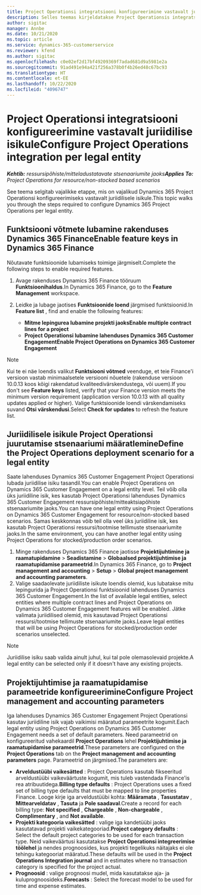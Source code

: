 ```yaml
---
title: Project Operationsi integratsiooni konfigureerimine vastavalt juriidilise isikule
description: Selles teemas kirjeldatakse Project Operationsis integratsiooni seadistamist vastavalt juriidilisele isikule.
author: sigitac
manager: Annbe
ms.date: 10/21/2020
ms.topic: article
ms.service: dynamics-365-customerservice
ms.reviewer: kfend
ms.author: sigitac
ms.openlocfilehash: c0e02ef2d17bf49209369f7adad681d9a5981e2a
ms.sourcegitcommit: 91ad491e94a421f256a378b0f4b26ed48c67bc93
ms.translationtype: HT
ms.contentlocale: et-EE
ms.lasthandoff: 10/22/2020
ms.locfileid: "4096747"
---
```

# <a name="configure-project-operations-integration-per-legal-entity"></a><span data-ttu-id="9ef4e-103">Project Operationsi integratsiooni konfigureerimine vastavalt juriidilise isikule</span><span class="sxs-lookup"><span data-stu-id="9ef4e-103">Configure Project Operations integration per legal entity</span></span> 

<span data-ttu-id="9ef4e-104">_**Kehtib:** ressursipõhiste/mitteladustatavate stsenaariumite jaoks_</span><span class="sxs-lookup"><span data-stu-id="9ef4e-104">_**Applies To:** Project Operations for resource/non-stocked based scenarios_</span></span>

<span data-ttu-id="9ef4e-105">See teema selgitab vajalikke etappe, mis on vajalikud Dynamics 365 Project Operationsi konfigureerimiseks vastavalt juriidilisele isikule.</span><span class="sxs-lookup"><span data-stu-id="9ef4e-105">This topic walks you through the steps required to configure Dynamics 365 Project Operations per legal entity.</span></span>

## <a name="enable-feature-keys-in-dynamics-365-finance"></a><span data-ttu-id="9ef4e-106">Funktsiooni võtmete lubamine rakenduses Dynamics 365 Finance</span><span class="sxs-lookup"><span data-stu-id="9ef4e-106">Enable feature keys in Dynamics 365 Finance</span></span>

<span data-ttu-id="9ef4e-107">Nõutavate funktsioonide lubamiseks toimige järgmiselt.</span><span class="sxs-lookup"><span data-stu-id="9ef4e-107">Complete the following steps to enable required features.</span></span>

1. <span data-ttu-id="9ef4e-108">Avage rakenduses Dynamics 365 Finance tööruum **Funktsioonihaldus**.</span><span class="sxs-lookup"><span data-stu-id="9ef4e-108">In Dynamics 365 Finance, go to the **Feature Management** workspace.</span></span>
2. <span data-ttu-id="9ef4e-109">Leidke ja lubage jaotises **Funktsioonide loend** järgmised funktsioonid.</span><span class="sxs-lookup"><span data-stu-id="9ef4e-109">In **Feature list** , find and enable the following features:</span></span>
  
    - <span data-ttu-id="9ef4e-110">**Mitme lepingurea lubamine projekti jaoks**</span><span class="sxs-lookup"><span data-stu-id="9ef4e-110">**Enable multiple contract lines for a project**</span></span>
    - <span data-ttu-id="9ef4e-111">**Project Operationsi lubamine lahenduses Dynamics 365 Customer Engagement**</span><span class="sxs-lookup"><span data-stu-id="9ef4e-111">**Enable Project Operations on Dynamics 365 Customer Engagement**</span></span>

> [!NOTE]
> <span data-ttu-id="9ef4e-112">Kui te ei näe loendis valikut **Funktsiooni võtmed** veenduge, et teie Finance'i versioon vastab minimaalsetele versiooni nõuetele (rakenduse versioon 10.0.13 koos kõigi rakendatud kvaliteedivärskendustega, või uuem).</span><span class="sxs-lookup"><span data-stu-id="9ef4e-112">If you don't see **Feature keys** listed, verify that your Finance version meets the minimum version requirement (application version 10.0.13 with all quality updates applied or higher).</span></span> <span data-ttu-id="9ef4e-113">Valige funktsioonide loendi värskendamiseks suvand **Otsi värskendusi**.</span><span class="sxs-lookup"><span data-stu-id="9ef4e-113">Select **Check for updates** to refresh the feature list.</span></span>

## <a name="define-the-project-operations-deployment-scenario-for-a-legal-entity"></a><span data-ttu-id="9ef4e-114">Juriidilisele isikule Project Operationsi juurutamise stsenaariumi määratlemine</span><span class="sxs-lookup"><span data-stu-id="9ef4e-114">Define the Project Operations deployment scenario for a legal entity</span></span>

<span data-ttu-id="9ef4e-115">Saate lahenduses Dynamics 365 Customer Engagement Project Operationsi lubada juriidilise isiku tasandil.</span><span class="sxs-lookup"><span data-stu-id="9ef4e-115">You can enable Project Operations on Dynamics 365 Customer Engagement on a legal entity level.</span></span> <span data-ttu-id="9ef4e-116">Teil võib olla üks juriidiline isik, kes kasutab Project Operationsi lahenduses Dynamics 365 Customer Engagement ressursipõhiste/mitteaktsiapõhiste stsenaariumite jaoks.</span><span class="sxs-lookup"><span data-stu-id="9ef4e-116">You can have one legal entity using Project Operations on Dynamics 365 Customer Engagement for resource/non-stocked based scenarios.</span></span> <span data-ttu-id="9ef4e-117">Samas keskkonnas võib teil olla veel üks juriidiline isik, kes kasutab Project Operationsi ressursi/tootmise tellimuste stsenaariumite jaoks.</span><span class="sxs-lookup"><span data-stu-id="9ef4e-117">In the same environment, you can have another legal entity using Project Operations for stocked/production order scenarios.</span></span>

1. <span data-ttu-id="9ef4e-118">Minge rakenduses Dynamics 365 Finance jaotisse **Projektijuhtimine ja raamatupidamine** > **Seadistamine** > **Globaalsed projektijuhtimise ja raamatupidamise parameetrid**.</span><span class="sxs-lookup"><span data-stu-id="9ef4e-118">In Dynamics 365 Finance, go to **Project management and accounting** > **Setup** > **Global project management and accounting parameters**.</span></span>
2. <span data-ttu-id="9ef4e-119">Valige saadaolevate juriidiliste isikute loendis olemid, kus lubatakse mitu lepingurida ja Project Operationsi funktsioonid lahenduses Dynamics 365 Customer Engagement.</span><span class="sxs-lookup"><span data-stu-id="9ef4e-119">In the list of available legal entities, select entities where multiple contract lines and Project Operations on Dynamics 365 Customer Engagement features will be enabled.</span></span> <span data-ttu-id="9ef4e-120">Jätke valimata juriidilised olemid, mis kasutavad Project Operationsi ressursi/tootmise tellimuste stsenaariumite jaoks.</span><span class="sxs-lookup"><span data-stu-id="9ef4e-120">Leave legal entities that will be using Project Operations for stocked/production order scenarios unselected.</span></span>

> [!NOTE]
> <span data-ttu-id="9ef4e-121">Juriidilise isiku saab valida ainult juhul, kui tal pole olemasolevaid projekte.</span><span class="sxs-lookup"><span data-stu-id="9ef4e-121">A legal entity can be selected only if it doesn't have any existing projects.</span></span>

## <a name="configure-project-management-and-accounting-parameters"></a><span data-ttu-id="9ef4e-122">Projektijuhtimise ja raamatupidamise parameetride konfigureerimine</span><span class="sxs-lookup"><span data-stu-id="9ef4e-122">Configure Project management and accounting parameters</span></span>

<span data-ttu-id="9ef4e-123">Iga lahenduses Dynamics 365 Customer Engagement Project Operationsi kasutav juriidiline isik vajab vaikimisi määratud parameetrite kogumit.</span><span class="sxs-lookup"><span data-stu-id="9ef4e-123">Each legal entity using Project Operations on Dynamics 365 Customer Engagement needs a set of default parameters.</span></span> <span data-ttu-id="9ef4e-124">Need parameetrid on konfigureeritud vahekaardil **Project Operations** lehel **Projektijuhtimise ja raamatupidamise parameetrid**.</span><span class="sxs-lookup"><span data-stu-id="9ef4e-124">These parameters are configured on the **Project Operations** tab on the **Project management and accounting parameters** page.</span></span> <span data-ttu-id="9ef4e-125">Parameetrid on järgmised.</span><span class="sxs-lookup"><span data-stu-id="9ef4e-125">The parameters are:</span></span>

  - <span data-ttu-id="9ef4e-126">**Arveldustüübi vaikesätted** : Project Operations kasutab fikseeritud arveldustüübi vaikeväärtuste kogumit, mis tuleb vastendada Finance'is rea atribuutidega.</span><span class="sxs-lookup"><span data-stu-id="9ef4e-126">**Billing type defaults** : Project Operations uses a fixed set of billing type defaults that must be mapped to line properties Finance.</span></span> <span data-ttu-id="9ef4e-127">Looge kirje iga arveldustüübi kohta: **Määramata** , **Tasustatav** , **Mittearveldatav** , **Tasuta** ja **Pole saadaval**.</span><span class="sxs-lookup"><span data-stu-id="9ef4e-127">Create a record for each billing type: **Not specified** , **Chargeable** , **Non-chargeable** , **Complimentary** , and **Not available**.</span></span>
  - <span data-ttu-id="9ef4e-128">**Projekti kategooria vaikesätted** : valige iga kandetüübi jaoks kasutatavad projekti vaikekategooriad.</span><span class="sxs-lookup"><span data-stu-id="9ef4e-128">**Project category defaults** : Select the default project categories to be used for each transaction type.</span></span> <span data-ttu-id="9ef4e-129">Neid vaikeväärtusi kasutatakse **Project Operationsi integreerimise töölehel** ja nendes prognoosides, kus projekti tegelikuks näitajaks ei ole tehingu kategooriat määratud.</span><span class="sxs-lookup"><span data-stu-id="9ef4e-129">These defaults will be used in the **Project Operations Integration journal** and in estimates where no transaction category is specified for the project actual.</span></span>
  - <span data-ttu-id="9ef4e-130">**Prognoosid** : valige prognoosi mudel, mida kasutatakse aja- ja kuluprognoosideks.</span><span class="sxs-lookup"><span data-stu-id="9ef4e-130">**Forecasts** : Select the forecast model to be used for time and expense estimates.</span></span>
